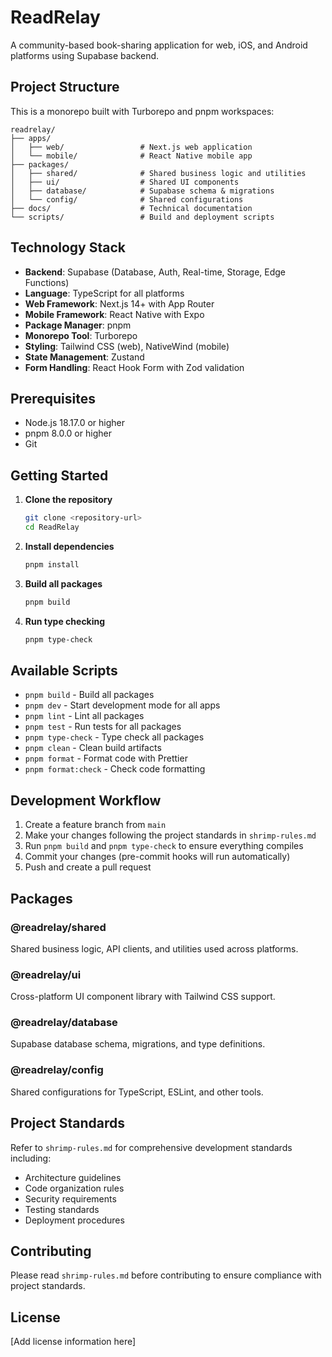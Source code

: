 # ReadRelay

A community-based book-sharing application for web, iOS, and Android platforms using Supabase backend.

## Project Structure

This is a monorepo built with Turborepo and pnpm workspaces:

```
readrelay/
├── apps/
│   ├── web/                 # Next.js web application
│   └── mobile/              # React Native mobile app
├── packages/
│   ├── shared/              # Shared business logic and utilities
│   ├── ui/                  # Shared UI components
│   ├── database/            # Supabase schema & migrations
│   └── config/              # Shared configurations
├── docs/                    # Technical documentation
└── scripts/                 # Build and deployment scripts
```

## Technology Stack

- **Backend**: Supabase (Database, Auth, Real-time, Storage, Edge Functions)
- **Language**: TypeScript for all platforms
- **Web Framework**: Next.js 14+ with App Router
- **Mobile Framework**: React Native with Expo
- **Package Manager**: pnpm
- **Monorepo Tool**: Turborepo
- **Styling**: Tailwind CSS (web), NativeWind (mobile)
- **State Management**: Zustand
- **Form Handling**: React Hook Form with Zod validation

## Prerequisites

- Node.js 18.17.0 or higher
- pnpm 8.0.0 or higher
- Git

## Getting Started

1. **Clone the repository**

   ```bash
   git clone <repository-url>
   cd ReadRelay
   ```

2. **Install dependencies**

   ```bash
   pnpm install
   ```

3. **Build all packages**

   ```bash
   pnpm build
   ```

4. **Run type checking**
   ```bash
   pnpm type-check
   ```

## Available Scripts

- `pnpm build` - Build all packages
- `pnpm dev` - Start development mode for all apps
- `pnpm lint` - Lint all packages
- `pnpm test` - Run tests for all packages
- `pnpm type-check` - Type check all packages
- `pnpm clean` - Clean build artifacts
- `pnpm format` - Format code with Prettier
- `pnpm format:check` - Check code formatting

## Development Workflow

1. Create a feature branch from `main`
2. Make your changes following the project standards in `shrimp-rules.md`
3. Run `pnpm build` and `pnpm type-check` to ensure everything compiles
4. Commit your changes (pre-commit hooks will run automatically)
5. Push and create a pull request

## Packages

### @readrelay/shared

Shared business logic, API clients, and utilities used across platforms.

### @readrelay/ui

Cross-platform UI component library with Tailwind CSS support.

### @readrelay/database

Supabase database schema, migrations, and type definitions.

### @readrelay/config

Shared configurations for TypeScript, ESLint, and other tools.

## Project Standards

Refer to `shrimp-rules.md` for comprehensive development standards including:

- Architecture guidelines
- Code organization rules
- Security requirements
- Testing standards
- Deployment procedures

## Contributing

Please read `shrimp-rules.md` before contributing to ensure compliance with project standards.

## License

[Add license information here]
